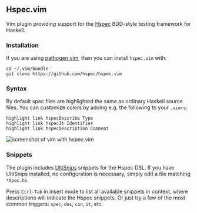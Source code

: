 Hspec.vim
---------

Vim plugin providing support for the [Hspec] BDD-style testing framework for
Haskell.

### Installation

If you are using [pathogen.vim](https://github.com/tpope/vim-pathogen), then
you can install `hspec.vim` with:

```
cd ~/.vim/bundle
git clone https://github.com/hspec/hspec.vim
```

### Syntax

By default spec files are highlighted the same as ordinary Haskell source
files.  You can customize colors by adding e.g. the following to your `.vimrc`:

```vim
highlight link hspecDescribe Type
highlight link hspecIt Identifier
highlight link hspecDescription Comment
```

![screenshot of vim with hspec.vim](https://raw.github.com/hspec/hspec.vim/master/screenshot.png "hspec.vim awesomeness in pictures")

### Snippets

The plugin includes [UltiSnips] snippets for the Hspec DSL. If you have
UltiSnips installed, no configuration is necessary, simply edit a file matching
`*Spec.hs`.

Press `Ctrl-Tab` in insert mode to list all available snippets in context, where
descriptions will indicate the Hspec snippets. Or just try a few of the most
common triggers: `spec`, `des`, `con`, `it`, etc.

[Hspec]: http://hspec.github.io/
[UltiSnips]: https://github.com/SirVer/ultisnips

